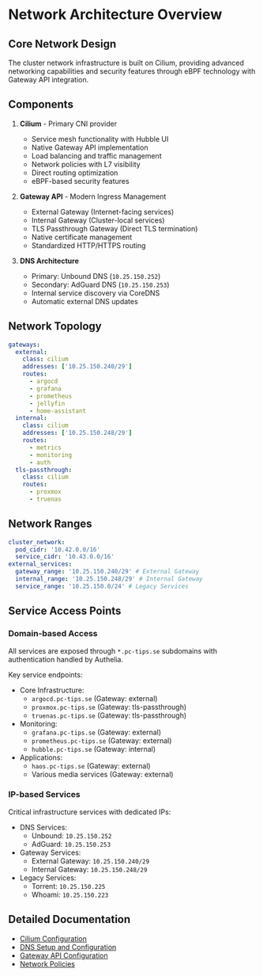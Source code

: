 # Network Architecture Overview

## Core Network Design

The cluster network infrastructure is built on Cilium, providing advanced networking capabilities and security features
through eBPF technology with Gateway API integration.

## Components

1. **Cilium** - Primary CNI provider

   - Service mesh functionality with Hubble UI
   - Native Gateway API implementation
   - Load balancing and traffic management
   - Network policies with L7 visibility
   - Direct routing optimization
   - eBPF-based security features

2. **Gateway API** - Modern Ingress Management

   - External Gateway (Internet-facing services)
   - Internal Gateway (Cluster-local services)
   - TLS Passthrough Gateway (Direct TLS termination)
   - Native certificate management
   - Standardized HTTP/HTTPS routing

3. **DNS Architecture**
   - Primary: Unbound DNS (`10.25.150.252`)
   - Secondary: AdGuard DNS (`10.25.150.253`)
   - Internal service discovery via CoreDNS
   - Automatic external DNS updates

## Network Topology

```yaml
gateways:
  external:
    class: cilium
    addresses: ['10.25.150.240/29']
    routes:
      - argocd
      - grafana
      - prometheus
      - jellyfin
      - home-assistant
  internal:
    class: cilium
    addresses: ['10.25.150.248/29']
    routes:
      - metrics
      - monitoring
      - auth
  tls-passthrough:
    class: cilium
    routes:
      - proxmox
      - truenas
```

## Network Ranges

```yaml
cluster_network:
  pod_cidr: '10.42.0.0/16'
  service_cidr: '10.43.0.0/16'
external_services:
  gateway_range: '10.25.150.240/29' # External Gateway
  internal_range: '10.25.150.248/29' # Internal Gateway
  service_range: '10.25.150.0/24' # Legacy Services
```

## Service Access Points

### Domain-based Access

All services are exposed through `*.pc-tips.se` subdomains with authentication handled by Authelia.

Key service endpoints:

- Core Infrastructure:
  - `argocd.pc-tips.se` (Gateway: external)
  - `proxmox.pc-tips.se` (Gateway: tls-passthrough)
  - `truenas.pc-tips.se` (Gateway: tls-passthrough)
- Monitoring:
  - `grafana.pc-tips.se` (Gateway: external)
  - `prometheus.pc-tips.se` (Gateway: external)
  - `hubble.pc-tips.se` (Gateway: internal)
- Applications:
  - `haos.pc-tips.se` (Gateway: external)
  - Various media services (Gateway: external)

### IP-based Services

Critical infrastructure services with dedicated IPs:

- DNS Services:
  - Unbound: `10.25.150.252`
  - AdGuard: `10.25.150.253`
- Gateway Services:
  - External Gateway: `10.25.150.240/29`
  - Internal Gateway: `10.25.150.248/29`
- Legacy Services:
  - Torrent: `10.25.150.225`
  - Whoami: `10.25.150.223`

## Detailed Documentation

- [Cilium Configuration](cilium.md)
- [DNS Setup and Configuration](dns.md)
- [Gateway API Configuration](gateway.md)
- [Network Policies](policies.md)
